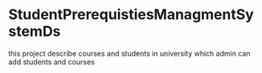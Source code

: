# StudentPrerequistiesManagmentSystemDs
this project describe courses and students in university which admin can add students and courses 

